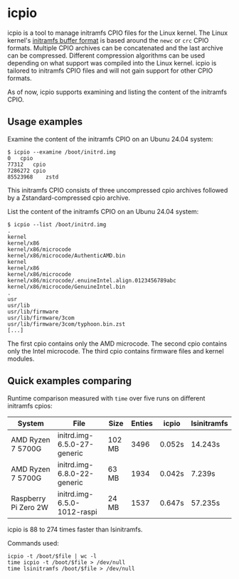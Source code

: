 icpio
=====

icpio is a tool to manage initramfs CPIO files for the Linux kernel. The Linux
kernel's
[initramfs buffer format]([https://www.kernel.org/doc/html/latest/driver-api/early-userspace/buffer-format.html)
is based around the `newc` or `crc` CPIO formats. Multiple CPIO archives can be
concatenated and the last archive can be compressed. Different compression
algorithms can be used depending on what support was compiled into the Linux
kernel. icpio is tailored to initramfs CPIO files and will not gain support for
other CPIO formats.

As of now, icpio supports examining and listing the content of the initramfs CPIO.

Usage examples
--------------

Examine the content of the initramfs CPIO on an Ubunu 24.04 system:

```
$ icpio --examine /boot/initrd.img
0	cpio
77312	cpio
7286272	cpio
85523968	zstd
```

This initramfs CPIO consists of three uncompressed cpio archives followed by a
Zstandard-compressed cpio archive.

List the content of the initramfs CPIO on an Ubunu 24.04 system:

```
$ icpio --list /boot/initrd.img
.
kernel
kernel/x86
kernel/x86/microcode
kernel/x86/microcode/AuthenticAMD.bin
kernel
kernel/x86
kernel/x86/microcode
kernel/x86/microcode/.enuineIntel.align.0123456789abc
kernel/x86/microcode/GenuineIntel.bin
.
usr
usr/lib
usr/lib/firmware
usr/lib/firmware/3com
usr/lib/firmware/3com/typhoon.bin.zst
[...]
```

The first cpio contains only the AMD microcode. The second cpio contains only
the Intel microcode. The third cpio contains firmware files and kernel modules.

Quick examples comparing
------------------------

Runtime comparison measured with `time` over five runs on different initramfs
cpios:

| System               | File                        | Size   | Enties | icpio  | lsinitramfs |
| -------------------- | --------------------------- | ------ | ------ | ------ | ----------- |
| AMD Ryzen 7 5700G    | initrd.img-6.5.0-27-generic | 102 MB |   3496 | 0.052s |     14.243s |
| AMD Ryzen 7 5700G    | initrd.img-6.8.0-22-generic |  63 MB |   1934 | 0.042s |      7.239s |
| Raspberry Pi Zero 2W | initrd.img-6.5.0-1012-raspi |  24 MB |   1537 | 0.647s |     57.235s |

icpio is 88 to 274 times faster than lsinitramfs.

Commands used:

```
icpio -t /boot/$file | wc -l
time icpio -t /boot/$file > /dev/null
time lsinitramfs /boot/$file > /dev/null
```
